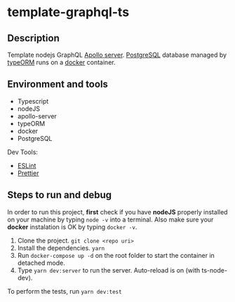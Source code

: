 # template-graphql-ts

## Description

Template nodejs GraphQL [Apollo server](https://www.apollographql.com/docs/apollo-server/). [PostgreSQL](https://www.postgresql.org/about/) database managed by [typeORM](https://typeorm.io/#/) runs on a [docker](https://www.docker.com/) container.

## Environment and tools

- Typescript
- nodeJS
- apollo-server
- typeORM
- docker
- PostgreSQL

Dev Tools:

- [ESLint](https://www.npmjs.com/package/eslint)
- [Prettier](https://www.npmjs.com/package/prettier)

## Steps to run and debug

In order to run this project, **first** check if you have **nodeJS** properly installed on your machine by typing `node -v` into a terminal. Also make sure your **docker** instalation is OK by typing `docker -v`.

1. Clone the project. `git clone <repo uri>`
2. Install the dependencies. `yarn`
3. Run `docker-compose up -d` on the root folder to start the container in detached mode.
4. Type `yarn dev:server` to run the server. Auto-reload is on (with ts-node-dev).

To perform the tests, run `yarn dev:test`
